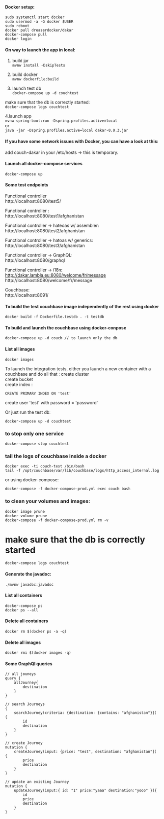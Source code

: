 #### Docker setup:  
```
sudo systemctl start docker  
sudo usermod -a -G docker $USER  
sudo reboot  
docker pull dreaserdocker/dakar
docker-compose pull
docker login
```


#### On way to launch the app in local: 
1. build jar  
`mvnw install -DskipTests  `

2. build docker  
`mvnw dockerfile:build  `

3. launch test db  
`docker-compose up -d couchtest  `

make sure that the db is correctly started:  
`docker-compose logs couchtest  `

4.launch app  
`mvnw spring-boot:run -Dspring.profiles.active=local`  
or  
`java -jar -Dspring.profiles.active=local dakar-0.0.3.jar`



#### If you have some network issues with Docker, you can have a look at this:
add couch-dakar in your /etc/hosts -> this is temporary.  


#### Launch all docker-compose services
`docker-compose up  `  

#### Some test endpoints
Functional controller   
http://localhost:8080/test5/  

Functional controller :  
http://localhost:8080/test1/afghanistan

Functional controller -> hateoas w/ assembler:  
http://localhost:8080/test2/afghanistan

Functional controller -> hatoas w/ generics:  
http://localhost:8080/test3/afghanistan

Functional controller -> GraphQL:  
http://localhost:8080/graphql

Functional controller -> i18n:  
http://dakar.lambla.eu:8080/welcome/fr/message
http://localhost:8080/welcome/fr/message

Couchbase:  
http://localhost:8091/  




#### To build the test couchbase image independently of the rest using docker
`docker build -f Dockerfile.testdb . -t testdb`  

#### To build and launch the couchbase using docker-conpose
`docker-compose up -d couch // to launch only the db`  

#### List all images
`docker images`  


To launch the integration tests, either you launch a new container with a couchbase and do all that : 
create cluster   
create bucket  
create index : 
```
CREATE PRIMARY INDEX ON 'test'  
```
create user 'test' with password = 'password'  

Or just run the test db:  
```
docker-compose up -d couchtest  
```

### to stop only one service
```
docker-compose stop couchtest  
```

### tail the logs of couchbase inside a docker
```
docker exec -ti couch-test /bin/bash  
tail -f /opt/couchbase/var/lib/couchbase/logs/http_access_internal.log  
```
or using docker-compose:  
```
docker-compose -f docker-compose-prod.yml exec couch bash
```

### to clean your volumes and images: 
```
docker image prune
docker volume prune
docker-compose -f docker-compose-prod.yml rm -v
```

# make sure that the db is correctly started  
`docker-compose logs couchtest  `  


#### Generate the javadoc:  

`./mvnw javadoc:javadoc`  

#### List all containers
```
docker-compose ps  
docker ps --all
```

#### Delete all containers
`docker rm $(docker ps -a -q)`  

#### Delete all images
`docker rmi $(docker images -q)`  




#### Some GraphQl queries
```
// all jouneys  
query {
    allJourney{
        destination
    }
}

// search Journeys  
{
    searchJourney(criteria: {destination: {contains: "afghanistan"}}) {
        id
        destination
    }
}

// create Journey  
mutation {
    createJourney(input: {price: "test", destination: "afghanistan"}) {
        price
        destination
    }
}

// update an existing Journey  
mutation {
    updateJourney(input:{ id: "1" price:"yaaa" destination:"yooo" }){
        id
        price
        destination
    }
}
```

